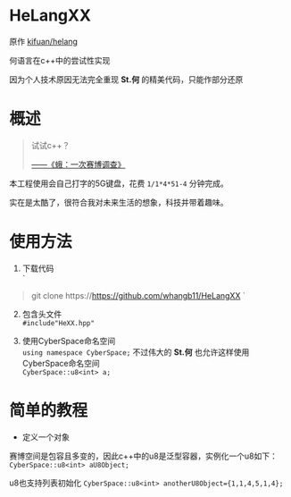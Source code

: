 # HeLangXX
原作 [kifuan/helang](https://github.com/kifuan/helang)  

何语言在c++中的尝试性实现  

因为个人技术原因无法完全重现 __St.何__ 的精美代码，只能作部分还原  

# 概述
> 试试c++？  
> 
> [——《蛾：一次赛博调查》](https://cultist.huijiwiki.com/wiki/%E6%96%87%E7%AB%A0)  


本工程使用会自己打字的5G键盘，花费 `1/1*4*51-4` 分钟完成。  

实在是太酷了，很符合我对未来生活的想象，科技并带着趣味。  

# 使用方法
1. 下载代码  
`
>git clone https://https://github.com/whangb11/HeLangXX
`

2. 包含头文件  
`
#include"HeXX.hpp"
`

3. 使用CyberSpace命名空间  
`
using namespace CyberSpace;
`
不过伟大的 __St.何__ 也允许这样使用CyberSpace命名空间  
`
CyberSpace::u8<int> a;
`
# 简单的教程
- 定义一个对象  

赛博空间是包容且多变的，因此c++中的u8是泛型容器，实例化一个u8如下：
`
CyberSpace::u8<int> aU8Object;
`  

u8也支持列表初始化
`
CyberSpace::u8<int> anotherU8Object={1,1,4,5,1,4};
`  

